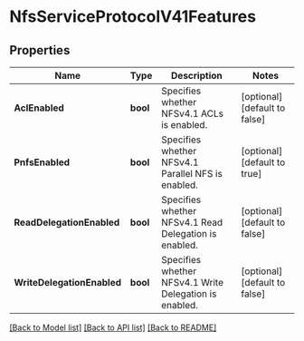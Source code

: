 # NfsServiceProtocolV41Features

## Properties

Name | Type | Description | Notes
------------ | ------------- | ------------- | -------------
**AclEnabled** | **bool** | Specifies whether NFSv4.1 ACLs is enabled. | [optional] [default to false]
**PnfsEnabled** | **bool** | Specifies whether NFSv4.1 Parallel NFS is enabled. | [optional] [default to true]
**ReadDelegationEnabled** | **bool** | Specifies whether NFSv4.1 Read Delegation is enabled. | [optional] [default to false]
**WriteDelegationEnabled** | **bool** | Specifies whether NFSv4.1 Write Delegation is enabled. | [optional] [default to false]

[[Back to Model list]](../README.md#documentation-for-models) [[Back to API list]](../README.md#documentation-for-api-endpoints) [[Back to README]](../README.md)


